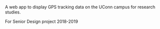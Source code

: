 A web app to display GPS tracking data on the UConn campus for research studies.

For Senior Design project 2018-2019

